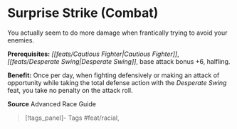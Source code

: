 ﻿---
cssclass: [feats]

---
# Surprise Strike (Combat)

You actually seem to do more damage when frantically trying to avoid your enemies.

**Prerequisites:** _[[feats/Cautious Fighter|Cautious Fighter]]_, _[[feats/Desperate Swing|Desperate Swing]]_, base attack bonus +6, halfling.

**Benefit:** Once per day, when fighting defensively or making an attack of opportunity while taking the total defense action with the _Desperate Swing_ feat, you take no penalty on the attack roll.

**Source** Advanced Race Guide
>[!tags_panel]- Tags
> #feat/racial, 